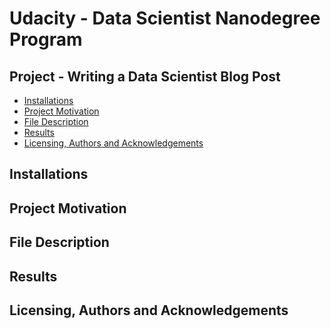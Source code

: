 # Udacity - Data Scientist Nanodegree Program
## Project - Writing a Data Scientist Blog Post

- [Installations](#inst)
- [Project Motivation](#promot)
- [File Description](#filedesc)
- [Results](#results)
- [Licensing, Authors and Acknowledgements](#license)

<a id='inst'></a>
## Installations

<a id='promot'></a>
## Project Motivation

<a id='filedesc'></a>
## File Description

<a id='results'></a>
## Results

<a id='license'></a>
## Licensing, Authors and Acknowledgements